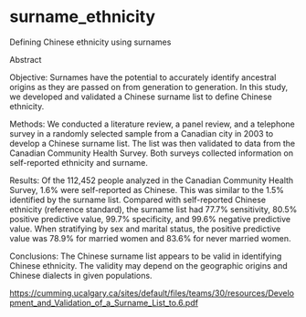 # surname_ethnicity
Defining Chinese ethnicity using surnames

Abstract

Objective: Surnames have the potential to accurately identify ancestral origins as they are passed on from generation to generation. In this study, we developed and validated a Chinese surname list to define Chinese ethnicity.

Methods: We conducted a literature review, a panel review, and a telephone survey in a randomly selected sample from a Canadian city in 2003 to develop a Chinese surname list. The list was then validated to data from the Canadian Community Health Survey. Both surveys collected information on self-reported ethnicity and surname.

Results: Of the 112,452 people analyzed in the Canadian Community Health Survey, 1.6% were self-reported as Chinese. This was similar to the 1.5% identified by the surname list. Compared with self-reported Chinese ethnicity (reference standard), the surname list had 77.7% sensitivity, 80.5% positive predictive value, 99.7% specificity, and 99.6% negative predictive value. When stratifying by sex and marital status, the positive predictive value was 78.9% for married women and 83.6% for never married women.

Conclusions: The Chinese surname list appears to be valid in identifying Chinese ethnicity. The validity may depend on the geographic origins and Chinese dialects in given populations.

https://cumming.ucalgary.ca/sites/default/files/teams/30/resources/Development_and_Validation_of_a_Surname_List_to.6.pdf 

